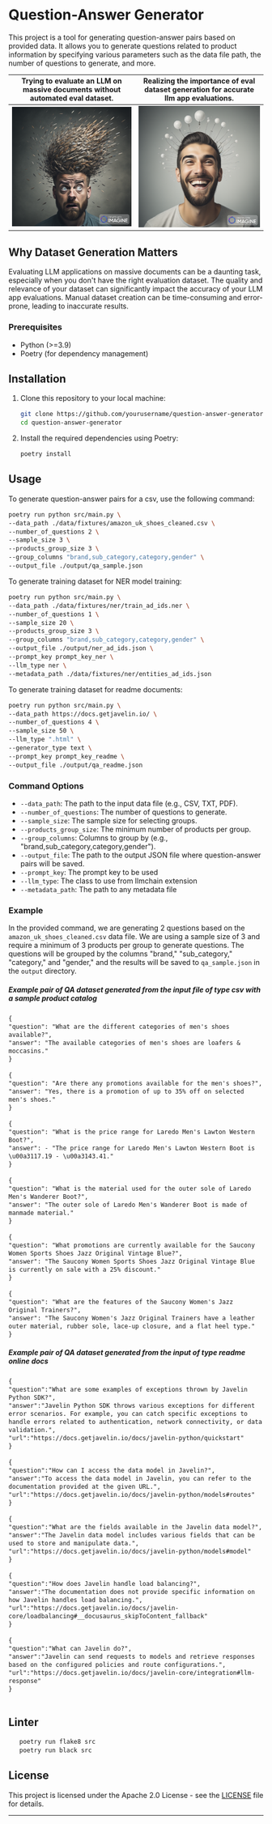 # Question-Answer Generator

This project is a tool for generating question-answer pairs based on provided data. It allows you to generate questions related to product information by specifying various parameters such as the data file path, the number of questions to generate, and more.


| Trying to evaluate an LLM on massive documents without automated eval dataset. | Realizing the importance of eval dataset generation for accurate llm app evaluations. |
| ----------------------------------------------------------------------- | ------------------------------------------------------------------ |
| ![Confused Person](data/images/confused_person.png)                    | ![Confident Person](data/images/confident_person.png)             |

## Why Dataset Generation Matters

Evaluating LLM applications on massive documents can be a daunting task, especially when you don't have the right evaluation dataset. The quality and relevance of your dataset can significantly impact the accuracy of your LLM app evaluations. Manual dataset creation can be time-consuming and error-prone, leading to inaccurate results.

### Prerequisites

- Python (>=3.9)
- Poetry (for dependency management)
 
## Installation

1. Clone this repository to your local machine:

   ```bash
   git clone https://github.com/yourusername/question-answer-generator.git
   cd question-answer-generator
   ```

2. Install the required dependencies using Poetry:

   ```bash
   poetry install
   ```

## Usage

To generate question-answer pairs for a csv, use the following command:

```bash
poetry run python src/main.py \ 
--data_path ./data/fixtures/amazon_uk_shoes_cleaned.csv \
--number_of_questions 2 \
--sample_size 3 \
--products_group_size 3 \
--group_columns "brand,sub_category,category,gender" \
--output_file ./output/qa_sample.json
```

To generate training dataset for NER model training:
``` bash 
poetry run python src/main.py \
--data_path ./data/fixtures/ner/train_ad_ids.ner \
--number_of_questions 1 \
--sample_size 20 \
--products_group_size 3 \
--group_columns "brand,sub_category,category,gender" \
--output_file ./output/ner_ad_ids.json \
--prompt_key prompt_key_ner \
--llm_type ner \
--metadata_path ./data/fixtures/ner/entities_ad_ids.json
```

To generate training dataset for readme documents:
``` bash
poetry run python src/main.py \
--data_path https://docs.getjavelin.io/ \
--number_of_questions 4 \
--sample_size 50 \
--llm_type ".html" \
--generator_type text \
--prompt_key prompt_key_readme \
--output_file ./output/qa_readme.json
```

### Command Options

- `--data_path`: The path to the input data file (e.g., CSV, TXT, PDF).
- `--number_of_questions`: The number of questions to generate.
- `--sample_size`: The sample size for selecting groups.
- `--products_group_size`: The minimum number of products per group.
- `--group_columns`: Columns to group by (e.g., "brand,sub_category,category,gender").
- `--output_file`: The path to the output JSON file where question-answer pairs will be saved.
- `--prompt_key`: The prompt key to be used 
- `--llm_type`: The class to use from llmchain extension 
- `--metadata_path`: The path to any metadata file

### Example

In the provided command, we are generating 2 questions based on the `amazon_uk_shoes_cleaned.csv` data file. We are using a sample size of 3 and require a minimum of 3 products per group to generate questions. The questions will be grouped by the columns "brand," "sub_category," "category," and "gender," and the results will be saved to `qa_sample.json` in the `output` directory.

##### Example pair of QA dataset generated from the input file of type csv with a sample product catalog

```
{
"question": "What are the different categories of men's shoes available?", 
"answer": "The available categories of men's shoes are loafers & moccasins."
}

{
"question": "Are there any promotions available for the men's shoes?", 
"answer": "Yes, there is a promotion of up to 35% off on selected men's shoes."
}

{
"question": "What is the price range for Laredo Men's Lawton Western Boot?", 
"answer": - "The price range for Laredo Men's Lawton Western Boot is \u00a3117.19 - \u00a3143.41."
}

{
"question": "What is the material used for the outer sole of Laredo Men's Wanderer Boot?",
"answer": "The outer sole of Laredo Men's Wanderer Boot is made of manmade material."
}

{
"question": "What promotions are currently available for the Saucony Women Sports Shoes Jazz Original Vintage Blue?",
"answer": "The Saucony Women Sports Shoes Jazz Original Vintage Blue is currently on sale with a 25% discount."
}

{
"question": "What are the features of the Saucony Women's Jazz Original Trainers?",
"answer": "The Saucony Women's Jazz Original Trainers have a leather outer material, rubber sole, lace-up closure, and a flat heel type."
}
```

##### Example pair of QA dataset generated from the input of type readme online docs

```
{
"question":"What are some examples of exceptions thrown by Javelin Python SDK?",
"answer":"Javelin Python SDK throws various exceptions for different error scenarios. For example, you can catch specific exceptions to handle errors related to authentication, network connectivity, or data validation.",
"url":"https://docs.getjavelin.io/docs/javelin-python/quickstart"
}

{
"question":"How can I access the data model in Javelin?",
"answer":"To access the data model in Javelin, you can refer to the documentation provided at the given URL.",
"url":"https://docs.getjavelin.io/docs/javelin-python/models#routes"
}

{
"question":"What are the fields available in the Javelin data model?",
"answer":"The Javelin data model includes various fields that can be used to store and manipulate data.",
"url":"https://docs.getjavelin.io/docs/javelin-python/models#model"
}

{
"question":"How does Javelin handle load balancing?",
"answer":"The documentation does not provide specific information on how Javelin handles load balancing.",
"url":"https://docs.getjavelin.io/docs/javelin-core/loadbalancing#__docusaurus_skipToContent_fallback"
}

{
"question":"What can Javelin do?",
"answer":"Javelin can send requests to models and retrieve responses based on the configured policies and route configurations.",
"url":"https://docs.getjavelin.io/docs/javelin-core/integration#llm-response"
}


```

## Linter
```bash
   poetry run flake8 src
   poetry run black src
```

## License

This project is licensed under the Apache 2.0 License - see the [LICENSE](LICENSE) file for details.

---
